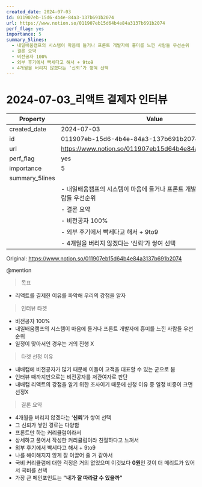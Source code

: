 ```yaml
---
created_date: 2024-07-03
id: 011907eb-15d6-4b4e-84a3-137b691b2074
url: https://www.notion.so/011907eb15d64b4e84a3137b691b2074
perf_flag: yes
importance: 5
summary_5lines:
  - 내일배움캠프의 시스템이 마음에 들거나 프론트 개발자에 흥미를 느낀 사람들 우선순위
  - 결론 요약
  - 비전공자 100%
  - 외부 후기에서 빡세다고 해서 + 9to9
  - 4개월을 버리지 않겠다는 ‘신뢰’가 쌓여 선택
---
```


# 2024-07-03_리액트 결제자 인터뷰

| Property | Value |
| --- | --- |
| created_date | 2024-07-03 |
| id | 011907eb-15d6-4b4e-84a3-137b691b2074 |
| url | https://www.notion.so/011907eb15d64b4e84a3137b691b2074 |
| perf_flag | yes |
| importance | 5 |
| summary_5lines | |
|  | - 내일배움캠프의 시스템이 마음에 들거나 프론트 개발자에 흥미를 느낀 사람들 우선순위 |
|  | - 결론 요약 |
|  | - 비전공자 100% |
|  | - 외부 후기에서 빡세다고 해서 + 9to9 |
|  | - 4개월을 버리지 않겠다는 ‘신뢰’가 쌓여 선택 |

Original: https://www.notion.so/011907eb15d64b4e84a3137b691b2074

@mention 
> 목표
- 리액트를 결제한 이유를 파악해 우리의 강점을 알자
> 인터뷰 타겟
- 비전공자 100%
- 내일배움캠프의 시스템이 마음에 들거나 프론트 개발자에 흥미를 느낀 사람들 우선순위
- 일정이 맞아서인 경우는 거의 진행 X
> 타겟 선정 이유
- 내배캠에 비전공자가 많기 때문에 이들이 고객을 대표할 수 있는 군으로 봄
- 인터뷰 때까지만으로는 비전공자를 저관여자로 판단
- 내배캠 리액트의 강점을 알기 위한 조사이기 때문에 신청 이유 중 일정 비중이 크면 선정X
> 결론 요약
- 4개월을 버리지 않겠다는 ‘**신뢰**’가 쌓여 선택
- 그 신뢰가 쌓인 경로는 다양함
- 프론트만 하는 커리큘럼이라서
- 상세하고 풀어서 작성한 커리큘럼이라 친절하다고 느껴서
- 외부 후기에서 빡세다고 해서 + 9to9
- 나를 해이해지지 않게 잘 이끌어 줄 거 같아서
- 국비 커리큘럼에 대한 걱정은 거의 없었으며 이것보다 **0원**인 것이 더 메리트가 있어서 국비를 선택
- 가장 큰 페인포인트는 **“내가 잘 따라갈 수 있을까”**
